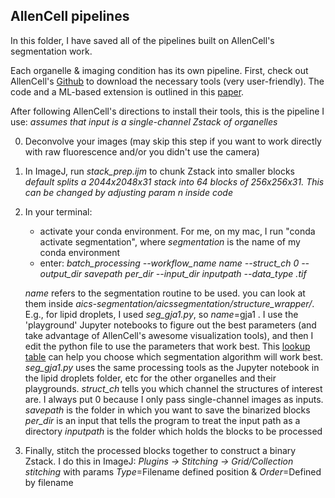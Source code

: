 ## AllenCell pipelines

In this folder, I have saved all of the pipelines built on AllenCell's segmentation work.

Each organelle & imaging condition has its own pipeline. First, check out AllenCell's [Github](https://github.com/AllenCell/aics-segmentation) to download the necessary tools (very user-friendly). The code and a ML-based extension is outlined in this [paper](https://www.biorxiv.org/content/10.1101/491035v2). 

After following AllenCell's directions to install their tools, this is the pipeline I use: 
*assumes that input is a single-channel Zstack of organelles*

0. Deconvolve your images (may skip this step if you want to work directly with raw fluorescence and/or you didn't use the camera)

1. In ImageJ, run *stack_prep.ijm* to chunk Zstack into smaller blocks
   *default splits a 2044x2048x31 stack into 64 blocks of 256x256x31. This can be changed by adjusting param n inside code*
   
2. In your terminal: 
   - activate your conda environment. For me, on my mac, I run "conda activate segmentation", where *segmentation* is the name of my conda environment
   - enter: *batch_processing --workflow_name name --struct_ch 0 --output_dir savepath per_dir --input_dir inputpath --data_type .tif*
   
   *name* refers to the segmentation routine to be used. you can look at them inside *aics-segmentation/aicssegmentation/structure_wrapper/*. E.g., for lipid droplets, I used *seg_gja1.py*, so *name*=gja1 . I use the 'playground' Jupyter notebooks to figure out the best parameters (and take advantage of AllenCell's awesome visualization tools), and then I edit the python file to use the parameters that work best. This [lookup table](https://www.allencell.org/segmenter.html#lookup-table) can help you choose which segmentation algorithm will work best. *seg_gja1.py* uses the same processing tools as the Jupyter notebook in the lipid droplets folder, etc for the other organelles and their playgrounds. 
   *struct_ch* tells you which channel the structures of interest are. I always put 0 because I only pass single-channel images as inputs. 
   *savepath* is the folder in which you want to save the binarized blocks
   *per_dir* is an input that tells the program to treat the input path as a directory
   *inputpath* is the folder which holds the blocks to be processed

3. Finally, stitch the processed blocks together to construct a binary Zstack. 
  I do this in ImageJ: 
  *Plugins -> Stitching -> Grid/Collection stitching* with params *Type*=Filename defined position & *Order*=Defined by filename
  


